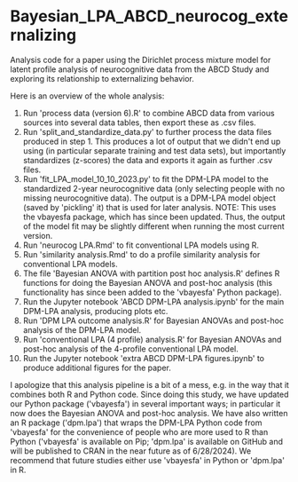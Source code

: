 # Bayesian_LPA_ABCD_neurocog_externalizing
Analysis code for a paper using the Dirichlet process mixture model for latent profile analysis of neurocognitive data from the ABCD Study and exploring its relationship to externalizing behavior.

Here is an overview of the whole analysis:
1) Run 'process data (version 6).R' to combine ABCD data from various sources into several data tables, then export these as .csv files.
2) Run 'split_and_standardize_data.py' to further process the data files produced in step 1. This produces a lot of output that we didn't end up using (in particular separate training and test data sets), but importantly standardizes (z-scores) the data and exports it again as further .csv files.
3) Run 'fit_LPA_model_10_10_2023.py' to fit the DPM-LPA model to the standardized 2-year neurocognitive data (only selecting people with no missing neurocognitive data). The output is a DPM-LPA model object (saved by 'pickling' it) that is used for later analysis. NOTE: This uses the vbayesfa package, which has since been updated. Thus, the output of the model fit may be slightly different when running the most current version.
4) Run 'neurocog LPA.Rmd' to fit conventional LPA models using R.
5) Run 'similarity analysis.Rmd' to do a profile similarity analysis for conventional LPA models.
6) The file 'Bayesian ANOVA with partition post hoc analysis.R' defines R functions for doing the Bayesian ANOVA and post-hoc analysis (this functionality has since been added to the 'vbayesfa' Python package).
7) Run the Jupyter notebook 'ABCD DPM-LPA analysis.ipynb' for the main DPM-LPA analysis, producing plots etc.
8) Run 'DPM LPA outcome analysis.R' for Bayesian ANOVAs and post-hoc analysis of the DPM-LPA model.
9) Run 'conventional LPA (4 profile) analysis.R' for Bayesian ANOVAs and post-hoc analysis of the 4-profile conventional LPA model.
10) Run the Jupyter notebook 'extra ABCD DPM-LPA figures.ipynb' to produce additional figures for the paper.

I apologize that this analysis pipeline is a bit of a mess, e.g. in the way that it combines both R and Python code. Since doing this study, we have updated our Python package ('vbayesfa') in several important ways; in particular it now does the Bayesian ANOVA and post-hoc analysis. We have also written an R package ('dpm.lpa') that wraps the DPM-LPA Python code from 'vbayesfa' for the convenience of people who are more used to R than Python ('vbayesfa' is available on Pip; 'dpm.lpa' is available on GitHub and will be published to CRAN in the near future as of 6/28/2024). We recommend that future studies either use 'vbayesfa' in Python or 'dpm.lpa' in R.
